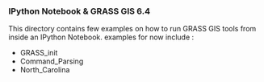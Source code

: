 ### IPython Notebook & GRASS GIS 6.4 ###
This directory contains few examples on how to run GRASS GIS tools from inside an IPython Notebook.
examples for now include :

* GRASS_init
* Command_Parsing
* North_Carolina
